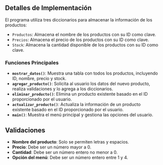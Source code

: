 ## Detalles de Implementación

El programa utiliza tres diccionarios para almacenar la información de los productos:

- `Productos`: Almacena el nombre de los productos con su ID como clave.
- `Precios`: Almacena el precio de los productos con su ID como clave.
- `Stock`: Almacena la cantidad disponible de los productos con su ID como clave.

### Funciones Principales

- **`mostrar_datos()`**: Muestra una tabla con todos los productos, incluyendo ID, nombre, precio y stock.
- **`agregar_producto()`**: Solicita al usuario los datos del nuevo producto, realiza validaciones y lo agrega a los diccionarios.
- **`eliminar_producto()`**: Elimina un producto existente basado en el ID proporcionado por el usuario.
- **`actualizar_producto()`**: Actualiza la información de un producto existente basado en el ID proporcionado por el usuario.
- **`main()`**: Muestra el menú principal y gestiona las opciones del usuario.

## Validaciones

- **Nombre del producto**: Solo se permiten letras y espacios.
- **Precio**: Debe ser un número mayor a 0.
- **Cantidad**: Debe ser un número entero no menor a 0.
- **Opción del menú**: Debe ser un número entero entre 1 y 4.

